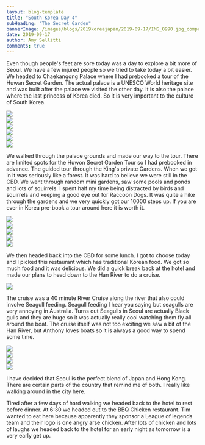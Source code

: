 ```yaml
---
layout: blog-template
title: "South Korea Day 4"
subHeading: "The Secret Garden"
bannerImage: /images/blogs/2019koreajapan/2019-09-17/IMG_0990.jpg_compressed.JPEG
date: 2019-09-17
author: Amy Sellitti
comments: true
---
```


Even though people's feet are sore today was a day to explore a bit more of Seoul. We have a few injured people so we tried to take today a bit easier. We headed to Chaekangong Palace where I had prebooked a tour of the Huwan Secret Garden. The actual palace is a UNESCO World heritage site and was built after the palace we visited the other day. It is also the palace where the last princess of Korea died. So it is very important to the culture of South Korea.

<div class="center-image"><img src="/images/blogs/2019koreajapan/2019-09-17/IMG_20190917_103936~2.jpg_compressed.JPEG"/></div>
<div class="center-image"><img src="/images/blogs/2019koreajapan/2019-09-17/IMG_20190917_105458.jpg_compressed.JPEG"/></div>
<div class="center-image"><img src="/images/blogs/2019koreajapan/2019-09-17/IMG_20190917_110413.jpg_compressed.JPEG"/></div>
<div class="center-image"><img src="/images/blogs/2019koreajapan/2019-09-17/IMG_20190917_111819.jpg_compressed.JPEG"/></div>
<div class="center-image"><img src="/images/blogs/2019koreajapan/2019-09-17/20190917120950_IMG_0947.jpg_compressed.JPEG"/></div>
<div class="center-image"><img src="/images/blogs/2019koreajapan/2019-09-17/IMG_0959.jpg_compressed.JPEG"/></div>

We walked through the palace grounds and made our way to the tour. There are limited spots for the Huwon Secret Garden Tour so I had prebooked in advance. The guided tour through the King's private Gardens. When we got in it was seriously like a forest. It was hard to believe we were still in the CBD. We went through random mini gardens, saw some pools and ponds and lots of squirrels. I spent half my time being distracted by birds and squirrels and keeping a good eye out for Raccoon Dogs. It was quite a hike through the gardens and we very quickly got our 10000 steps up. If you are ever in Korea pre-book a tour around here it is worth it.

<div class="center-image"><img src="/images/blogs/2019koreajapan/2019-09-17/IMG_0986.jpg_compressed.JPEG"/></div>
<div class="center-image"><img src="/images/blogs/2019koreajapan/2019-09-17/IMG_0990.jpg_compressed.JPEG"/></div>
<div class="center-image"><img src="/images/blogs/2019koreajapan/2019-09-17/IMG_20190917_114522.jpg_compressed.JPEG"/></div>
<div class="center-image"><img src="/images/blogs/2019koreajapan/2019-09-17/IMG_20190917_120317.jpg_compressed.JPEG"/></div>
<div class="center-image"><img src="/images/blogs/2019koreajapan/2019-09-17/IMG_20190917_123055.jpg_compressed.JPEG"/></div>

We then headed back into the CBD for some lunch. I got to choose today and I picked this restaurant which has traditional Korean food. We got so much food and it was delicious. We did a quick break back at the hotel and made our plans to head down to the Han River to do a cruise.

<div class="center-image"><img src="/images/blogs/2019koreajapan/2019-09-17/IMG_20190917_132842.jpg_compressed.JPEG"/></div>

The cruise was a 40 minute River Cruise along the river that also could involve Seagull feeding. Seagull feeding I hear you saying but seagulls are very annoying in Australia. Turns out Seagulls in Seoul are actually Black gulls and they are huge so it was actually really cool watching them fly all around the boat. The cruise itself was not too exciting we saw a bit of the Han River, but Anthony loves boats so it is always a good way to spend some time.

<div class="center-image"><img src="/images/blogs/2019koreajapan/2019-09-17/IMG_20190917_155436.jpg_compressed.JPEG"/></div>
<div class="center-image"><img src="/images/blogs/2019koreajapan/2019-09-17/IMG_20190917_155807.jpg_compressed.JPEG"/></div>
<div class="center-image"><img src="/images/blogs/2019koreajapan/2019-09-17/20190917170828_IMG_1101.jpg_compressed.JPEG"/></div>
<div class="center-image"><img src="/images/blogs/2019koreajapan/2019-09-17/20190917170932_IMG_1144.jpg_compressed.JPEG"/></div>

I have decided that Seoul is the perfect blend of Japan and Hong Kong. There are certain parts of the country that remind me of both. I really like walking around in the city here.

Tired after a few days of hard walking we headed back to the hotel to rest before dinner. At 6:30 we headed out to the BBQ Chicken restaurant. Tim wanted to eat here because apparently they sponsor a League of legends team and their logo is one angry arse chicken. After lots of chicken and lots of laughs we headed back to the hotel for an early night as tomorrow is a very early get up.
